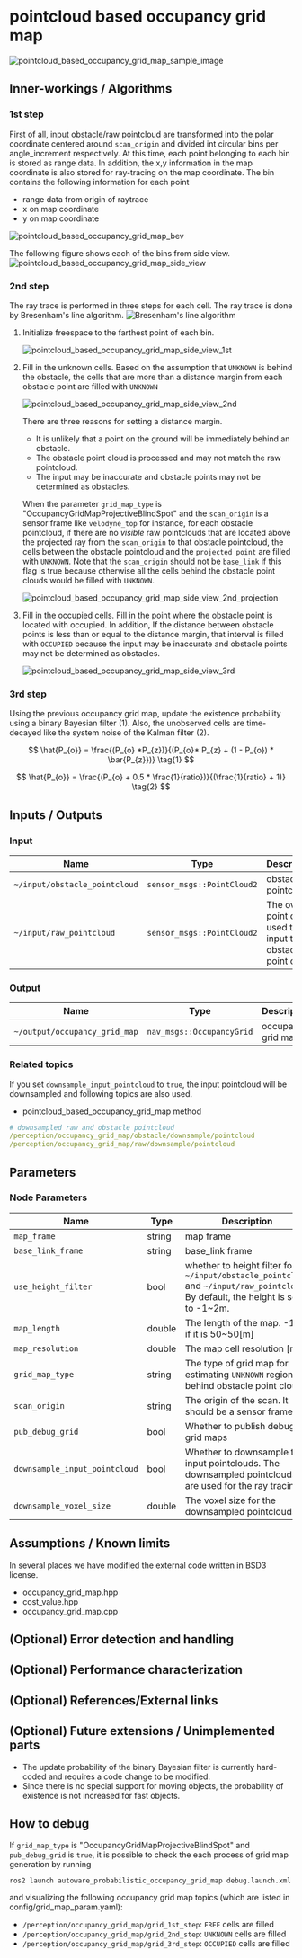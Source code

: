 # pointcloud based occupancy grid map

![pointcloud_based_occupancy_grid_map_sample_image](./image/pointcloud_based_occupancy_grid_map_sample_image.gif)

## Inner-workings / Algorithms

### 1st step

First of all, input obstacle/raw pointcloud are transformed into the polar coordinate centered around `scan_origin` and divided int circular bins per angle_increment respectively.
At this time, each point belonging to each bin is stored as range data. In addition, the x,y information in the map coordinate is also stored for ray-tracing on the map coordinate.
The bin contains the following information for each point

- range data from origin of raytrace
- x on map coordinate
- y on map coordinate

![pointcloud_based_occupancy_grid_map_bev](./image/pointcloud_based_occupancy_grid_map_bev.svg)

The following figure shows each of the bins from side view.
![pointcloud_based_occupancy_grid_map_side_view](./image/pointcloud_based_occupancy_grid_map_side_view.svg)

### 2nd step

The ray trace is performed in three steps for each cell.
The ray trace is done by Bresenham's line algorithm.
![Bresenham's line algorithm](./image/bresenham.svg)

1. Initialize freespace to the farthest point of each bin.

   ![pointcloud_based_occupancy_grid_map_side_view_1st](./image/pointcloud_based_occupancy_grid_map_side_view_1st.svg)

2. Fill in the unknown cells.
   Based on the assumption that `UNKNOWN` is behind the obstacle, the cells that are more than a distance margin from each obstacle point are filled with `UNKNOWN`

   ![pointcloud_based_occupancy_grid_map_side_view_2nd](./image/pointcloud_based_occupancy_grid_map_side_view_2nd.svg)

   There are three reasons for setting a distance margin.

   - It is unlikely that a point on the ground will be immediately behind an obstacle.
   - The obstacle point cloud is processed and may not match the raw pointcloud.
   - The input may be inaccurate and obstacle points may not be determined as obstacles.

   When the parameter `grid_map_type` is "OccupancyGridMapProjectiveBlindSpot" and the `scan_origin` is a sensor frame like `velodyne_top` for instance, for each obstacle pointcloud, if there are no _visible_ raw pointclouds that are located above the projected ray from the `scan_origin` to that obstacle pointcloud, the cells between the obstacle pointcloud and the `projected point` are filled with `UNKNOWN`. Note that the `scan_origin` should not be `base_link` if this flag is true because otherwise all the cells behind the obstacle point clouds would be filled with `UNKNOWN`.

   ![pointcloud_based_occupancy_grid_map_side_view_2nd_projection](./image/pointcloud_based_occupancy_grid_map_side_view_2nd_projection.drawio.svg)

3. Fill in the occupied cells.
   Fill in the point where the obstacle point is located with occupied.
   In addition, If the distance between obstacle points is less than or equal to the distance margin, that interval is filled with `OCCUPIED` because the input may be inaccurate and obstacle points may not be determined as obstacles.

   ![pointcloud_based_occupancy_grid_map_side_view_3rd](./image/pointcloud_based_occupancy_grid_map_side_view_3rd.svg)

### 3rd step

Using the previous occupancy grid map, update the existence probability using a binary Bayesian filter (1). Also, the unobserved cells are time-decayed like the system noise of the Kalman filter (2).

$$
\hat{P_{o}} = \frac{(P_{o} *P_{z})}{(P_{o}* P_{z} + (1 - P_{o}) * \bar{P_{z}})} \tag{1}
$$

$$
\hat{P_{o}} = \frac{(P_{o} + 0.5 * \frac{1}{ratio})}{(\frac{1}{ratio} + 1)} \tag{2}
$$

## Inputs / Outputs

### Input

| Name                          | Type                       | Description                                                    |
| ----------------------------- | -------------------------- | -------------------------------------------------------------- |
| `~/input/obstacle_pointcloud` | `sensor_msgs::PointCloud2` | obstacle pointcloud                                            |
| `~/input/raw_pointcloud`      | `sensor_msgs::PointCloud2` | The overall point cloud used to input the obstacle point cloud |

### Output

| Name                          | Type                      | Description        |
| ----------------------------- | ------------------------- | ------------------ |
| `~/output/occupancy_grid_map` | `nav_msgs::OccupancyGrid` | occupancy grid map |

### Related topics

If you set `downsample_input_pointcloud` to `true`, the input pointcloud will be downsampled and following topics are also used.

- pointcloud_based_occupancy_grid_map method

```yaml
# downsampled raw and obstacle pointcloud
/perception/occupancy_grid_map/obstacle/downsample/pointcloud
/perception/occupancy_grid_map/raw/downsample/pointcloud
```

## Parameters

### Node Parameters

| Name                          | Type   | Description                                                                                                                      |
| ----------------------------- | ------ | -------------------------------------------------------------------------------------------------------------------------------- |
| `map_frame`                   | string | map frame                                                                                                                        |
| `base_link_frame`             | string | base_link frame                                                                                                                  |
| `use_height_filter`           | bool   | whether to height filter for `~/input/obstacle_pointcloud` and `~/input/raw_pointcloud`? By default, the height is set to -1~2m. |
| `map_length`                  | double | The length of the map. -100 if it is 50~50[m]                                                                                    |
| `map_resolution`              | double | The map cell resolution [m]                                                                                                      |
| `grid_map_type`               | string | The type of grid map for estimating `UNKNOWN` region behind obstacle point clouds                                                |
| `scan_origin`                 | string | The origin of the scan. It should be a sensor frame.                                                                             |
| `pub_debug_grid`              | bool   | Whether to publish debug grid maps                                                                                               |
| `downsample_input_pointcloud` | bool   | Whether to downsample the input pointclouds. The downsampled pointclouds are used for the ray tracing.                           |
| `downsample_voxel_size`       | double | The voxel size for the downsampled pointclouds.                                                                                  |

## Assumptions / Known limits

In several places we have modified the external code written in BSD3 license.

- occupancy_grid_map.hpp
- cost_value.hpp
- occupancy_grid_map.cpp

## (Optional) Error detection and handling

## (Optional) Performance characterization

## (Optional) References/External links

## (Optional) Future extensions / Unimplemented parts

- The update probability of the binary Bayesian filter is currently hard-coded and requires a code change to be modified.
- Since there is no special support for moving objects, the probability of existence is not increased for fast objects.

## How to debug

If `grid_map_type` is "OccupancyGridMapProjectiveBlindSpot" and `pub_debug_grid` is `true`, it is possible to check the each process of grid map generation by running

```shell
ros2 launch autoware_probabilistic_occupancy_grid_map debug.launch.xml
```

and visualizing the following occupancy grid map topics (which are listed in config/grid_map_param.yaml):

- `/perception/occupancy_grid_map/grid_1st_step`: `FREE` cells are filled
- `/perception/occupancy_grid_map/grid_2nd_step`: `UNKNOWN` cells are filled
- `/perception/occupancy_grid_map/grid_3rd_step`: `OCCUPIED` cells are filled
